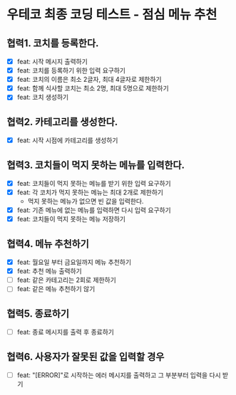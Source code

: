 # 우테코 최종 코딩 테스트 - 점심 메뉴 추천

## 협력1. 코치를 등록한다.

- [x] feat: 시작 메시지 출력하기
- [x] feat: 코치를 등록하기 위한 입력 요구하기
- [x] feat: 코치의 이름은 최소 2글자, 최대 4글자로 제한하기
- [x] feat: 함께 식사할 코치는 최소 2명, 최대 5명으로 제한하기
- [x] feat: 코치 생성하기

## 협력2. 카테고리를 생성한다.

- [x] feat: 시작 시점에 카테고리를 생성하기

## 협력3. 코치들이 먹지 못하는 메뉴를 입력한다.

- [x] feat: 코치들이 먹지 못하는 메뉴를 받기 위한 입력 요구하기
- [x] feat: 각 코치가 먹지 못하는 메뉴는 최대 2개로 제한하기
  - 먹지 못하는 메뉴가 없으면 빈 값을 입력한다.
- [x] feat: 기존 메뉴에 없는 메뉴를 입력하면 다시 입력 요구하기
- [x] feat: 코치들이 먹지 못하는 메뉴 저장하기

## 협력4. 메뉴 추천하기

- [x] feat: 월요일 부터 금요일까지 메뉴 추천하기
- [x] feat: 추천 메뉴 출력하기
- [ ] feat: 같은 카테고리는 2회로 제한하기
- [ ] feat: 같은 메뉴 추천하기 않기

## 협력5. 종료하기

- [ ] feat: 종료 메시지를 출력 후 종료하기

## 협력6. 사용자가 잘못된 값을 입력할 경우

- [ ] feat: "[ERROR]"로 시작하는 에러 메시지를 출력하고 그 부분부터 입력을 다시 받기
